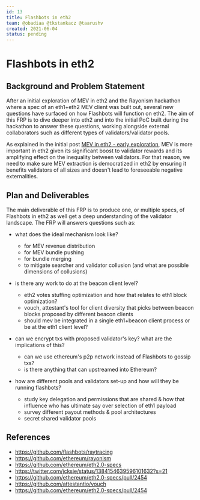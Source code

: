```yaml
---
id: 13
title: Flashbots in eth2
team: @obadiaa @tkstankacz @taarushv
created: 2021-06-04
status: pending
---
```


# Flashbots in eth2


## Background and Problem Statement
After an initial exploration of MEV in eth2 and the Rayonism hackathon where a spec of an eth1+eth2 MEV client was built out, several new questions have surfaced on how Flashbots will function on eth2. The aim of this FRP is to dive deeper into eth2 and into the initial PoC built during the hackathon to answer these questions, working alongside external collaborators such as different types of validators/validator pools.

As explained in the initial post [MEV in eth2 - early exploration](https://hackmd.io/@flashbots/mev-in-eth2), MEV is more important in eth2 given its significant boost to validator rewards and its amplifying effect on the inequality between validators. For that reason, we need to make sure MEV extraction is democratized in eth2 by ensuring it benefits validators of all sizes and doesn't lead to foreseeable negative externalities.


## Plan and Deliverables

The main deliverable of this FRP is to produce one, or multiple specs, of Flashbots in eth2 as well get a deep understanding of the validator landscape. The FRP will answers questions such as:

- what does the ideal mechanism look like?
  - for MEV revenue distribution
  - for MEV bundle pushing
  - for bundle merging
  - to mitigate searcher and validator collusion (and what are possible dimensions of collusions)

- is there any work to do at the beacon client level?
  - eth2 votes stuffing optimization and how that relates to eth1 block optimization?
  - vouch, attestant's tool for client diversity that picks between beacon blocks proposed by different beacon clients
  - should mev be integrated in a single eth1+beacon client process or be at the eth1 client level?

- can we encrypt txs with proposed validator's key? what are the implications of this?
  - can we use ethereum's p2p network instead of Flashbots to gossip txs?
  - is there anything that can upstreamed into Ethereum?

- how are different pools and validators set-up and how will they be running flashbots?
  - study key delegation and permissions that are shared & how that influence who has ultimate say over selection of eth1 payload
  - survey different payout methods & pool architectures
  - secret shared validator pools


## References
- https://github.com/flashbots/raytracing
- https://github.com/ethereum/rayonism
- https://github.com/ethereum/eth2.0-specs
- https://twitter.com/jcksie/status/1384154639596101632?s=21
- https://github.com/ethereum/eth2.0-specs/pull/2454
- https://github.com/attestantio/vouch
- https://github.com/ethereum/eth2.0-specs/pull/2454

